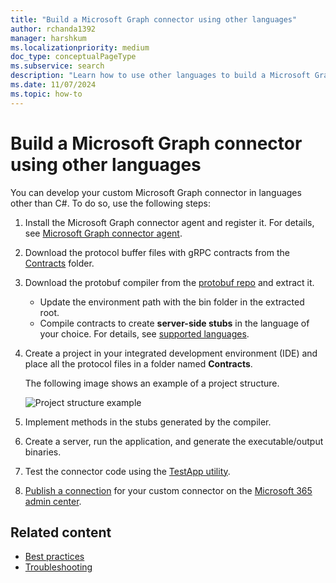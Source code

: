 ```yaml
---
title: "Build a Microsoft Graph connector using other languages"
author: rchanda1392
manager: harshkum
ms.localizationpriority: medium
doc_type: conceptualPageType
ms.subservice: search
description: "Learn how to use other languages to build a Microsoft Graph connector."
ms.date: 11/07/2024
ms.topic: how-to
---
```


# Build a Microsoft Graph connector using other languages

You can develop your custom Microsoft Graph connector in languages other than C\#. To do so, use the following steps:

1. Install the Microsoft Graph connector agent and register it. For details, see [Microsoft Graph connector agent](/MicrosoftSearch/graph-connector-agent).

2. Download the protocol buffer files with gRPC contracts from the [Contracts](https://github.com/microsoftgraph/msgraph-connectors-sdk/tree/main/Contracts) folder.

3. Download the protobuf compiler from the [protobuf repo](https://github.com/protocolbuffers/protobuf/releases) and extract it.

    * Update the environment path with the bin folder in the extracted root.
    * Compile contracts to create **server-side stubs** in the language of your choice. For details, see [supported languages](https://grpc.io/docs/languages/).

4. Create a project in your integrated development environment (IDE) and place all the protocol files in a folder named **Contracts**.

    The following image shows an example of a project structure.

    ![Project structure example](images/connectors-sdk/projectstructure.png)

5. Implement methods in the stubs generated by the compiler.

6. Create a server, run the application, and generate the executable/output binaries.

7. Test the connector code using the [TestApp utility](/graph/custom-connector-sdk-testapp).

8. [Publish a connection](/graph/custom-connector-sdk-publish) for your custom connector on the [Microsoft 365 admin center](https://admin.microsoft.com/adminportal/home#/MicrosoftSearch/Connectors/add).

## Related content

* [Best practices](/graph/custom-connector-sdk-best-practices)
* [Troubleshooting](/graph/custom-connector-sdk-troubleshooting)
